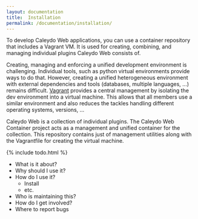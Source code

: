 ```yaml
---
layout: documentation
title:  Installation
permalink: /documentation/installation/
---
```


To develop Caleydo Web applications, you can use a container repository that includes a Vagrant VM.
It is used for creating, combining, and managing individual plugins Caleydo Web consists of.

Creating, managing and enforcing a unified development environment is challenging. Individual tools, such as python virtual environments provide ways to do that. However, creating a unified heterogeneous environment with external dependencies and tools (databases, multiple languages, ...) remains difficult. [Vagrant](http://vagrantup.com/) provides a central management by isolating the dev environment into a virtual machine. This allows that all members use a similar environment and also reduces the tackles handling different operating systems, versions, ... 

Caleydo Web is a collection of individual plugins. The Caleydo Web Container project acts as a management and unified container for the collection. This repository contains just of management utilities along with the Vagrantfile for creating the virtual machine. 



{% include todo.html %}

* What is it about?
* Why should I use it?
* How do I use it?
   * Install
   * etc.
* Who is maintaining this?
* How do I get involved?
* Where to report bugs



